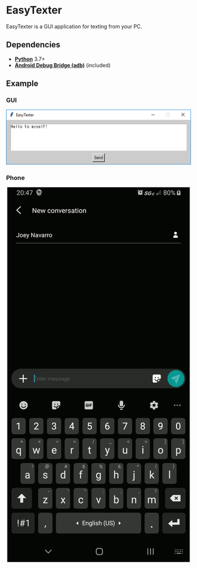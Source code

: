 # EasyTexter
EasyTexter is a GUI application for texting from your PC.

## Dependencies
* **[Python](https://www.python.org/)** 3.7+
* **[Android Debug Bridge (adb)](https://developer.android.com/studio/command-line/adb)** (included)

## Example
### GUI
<p align="center">
<img src="examples/EasyTexter.png" alt="preview"><br>
</p>

### Phone
<p align="center">
<img src="examples/EasyTexter.gif" alt="output-1">
</p>
